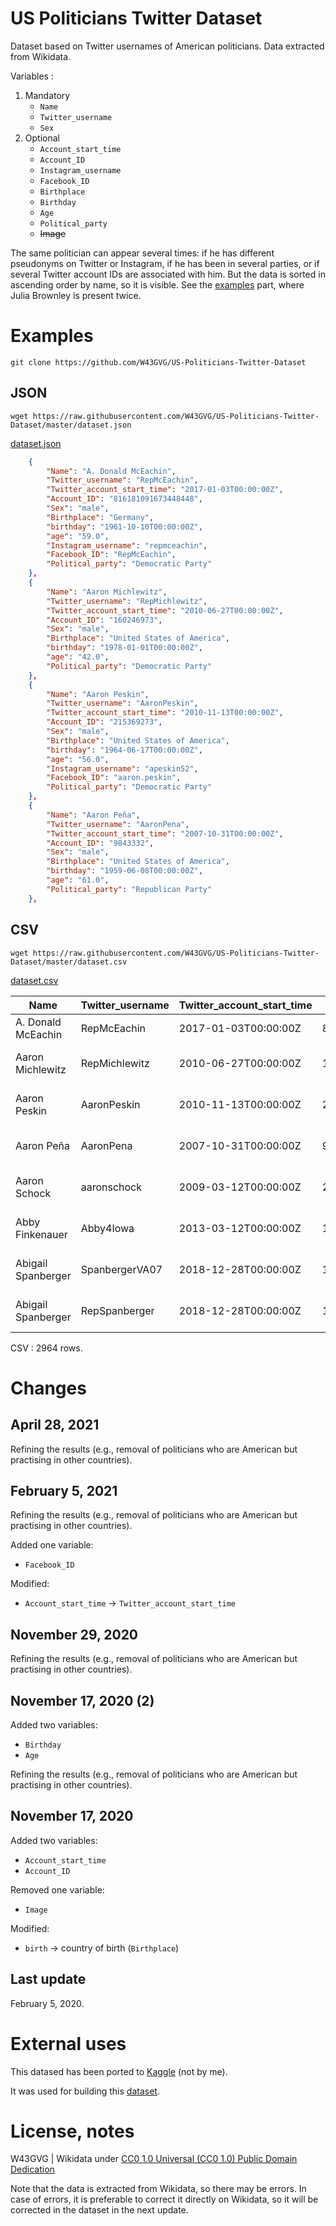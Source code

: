 # US Politicians Twitter Dataset

 Dataset based on Twitter usernames of American politicians. Data extracted from Wikidata.
 
 Variables :

 1. Mandatory
    - ```Name```
    - ```Twitter_username```
    - ```Sex```
2. Optional
    - ```Account_start_time```
    - ```Account_ID```
    - ```Instagram_username```
    - ```Facebook_ID```
    - ```Birthplace```
    - ```Birthday```
    - ```Age```
    - ```Political_party```
    - ~~Image~~

 The same politician can appear several times: if he has different pseudonyms on Twitter or Instagram, if he has been in several parties, or if several Twitter account IDs are associated with him. But the data is sorted in ascending order by name, so it is visible. See the [examples](https://github.com/W43GVG/US-Politicians-Twitter-Dataset#examples) part, where Julia Brownley is present twice.

# Examples

```
git clone https://github.com/W43GVG/US-Politicians-Twitter-Dataset
```

## JSON

```
wget https://raw.githubusercontent.com/W43GVG/US-Politicians-Twitter-Dataset/master/dataset.json
```

[dataset.json](https://github.com/W43GVG/US-Politicians-Twitter-Dataset/blob/master/dataset.json)

```json
    {
        "Name": "A. Donald McEachin",
        "Twitter_username": "RepMcEachin",
        "Twitter_account_start_time": "2017-01-03T00:00:00Z",
        "Account_ID": "816181091673448448",
        "Sex": "male",
        "Birthplace": "Germany",
        "birthday": "1961-10-10T00:00:00Z",
        "age": "59.0",
        "Instagram_username": "repmceachin",
        "Facebook_ID": "RepMcEachin",
        "Political_party": "Democratic Party"
    },
    {
        "Name": "Aaron Michlewitz",
        "Twitter_username": "RepMichlewitz",
        "Twitter_account_start_time": "2010-06-27T00:00:00Z",
        "Account_ID": "160246973",
        "Sex": "male",
        "Birthplace": "United States of America",
        "birthday": "1978-01-01T00:00:00Z",
        "age": "42.0",
        "Political_party": "Democratic Party"
    },
    {
        "Name": "Aaron Peskin",
        "Twitter_username": "AaronPeskin",
        "Twitter_account_start_time": "2010-11-13T00:00:00Z",
        "Account_ID": "215369273",
        "Sex": "male",
        "Birthplace": "United States of America",
        "birthday": "1964-06-17T00:00:00Z",
        "age": "56.0",
        "Instagram_username": "apeskin52",
        "Facebook_ID": "aaron.peskin",
        "Political_party": "Democratic Party"
    },
    {
        "Name": "Aaron Peña",
        "Twitter_username": "AaronPena",
        "Twitter_account_start_time": "2007-10-31T00:00:00Z",
        "Account_ID": "9843332",
        "Sex": "male",
        "Birthplace": "United States of America",
        "birthday": "1959-06-08T00:00:00Z",
        "age": "61.0",
        "Political_party": "Republican Party"
    },
```

## CSV

```
wget https://raw.githubusercontent.com/W43GVG/US-Politicians-Twitter-Dataset/master/dataset.csv
```

[dataset.csv](https://github.com/W43GVG/US-Politicians-Twitter-Dataset/blob/master/dataset.csv)

| Name               | Twitter_username | Twitter_account_start_time | Account_ID          | Sex    | Birthplace               | birthday             | age  | Instagram_username | Facebook_ID       | Political_party  |
|--------------------|------------------|----------------------------|---------------------|--------|--------------------------|----------------------|------|--------------------|-------------------|------------------|
| A. Donald McEachin | RepMcEachin      | 2017-01-03T00:00:00Z       | 816181091673448448  | male   | Germany                  | 1961-10-10T00:00:00Z | 59.0 | repmceachin        | RepMcEachin       | Democratic Party |
| Aaron Michlewitz   | RepMichlewitz    | 2010-06-27T00:00:00Z       | 160246973           | male   | United States of America | 1978-01-01T00:00:00Z | 42.0 |                    |                   | Democratic Party |
| Aaron Peskin       | AaronPeskin      | 2010-11-13T00:00:00Z       | 215369273           | male   | United States of America | 1964-06-17T00:00:00Z | 56.0 | apeskin52          | aaron.peskin      | Democratic Party |
| Aaron Peña         | AaronPena        | 2007-10-31T00:00:00Z       | 9843332             | male   | United States of America | 1959-06-08T00:00:00Z | 61.0 |                    |                   | Republican Party |
| Aaron Schock       | aaronschock      | 2009-03-12T00:00:00Z       | 23951197            | male   | United States of America | 1981-05-28T00:00:00Z | 39.0 | aaronschock        |                   | Republican Party |
| Abby Finkenauer    | Abby4Iowa        | 2013-03-12T00:00:00Z       | 1262017122          | female | United States of America | 1988-12-27T00:00:00Z | 31.0 | abby4iowa          | RepAbbyFinkenauer | Democratic Party |
| Abigail Spanberger | SpanbergerVA07   | 2018-12-28T00:00:00Z       | 1078771401497161728 | female | United States of America | 1978-08-01T00:00:00Z | 42.0 | repspanberger      | RepSpanberger     | Democratic Party |
| Abigail Spanberger | RepSpanberger    | 2018-12-28T00:00:00Z       | 1078771401497161728 | female | United States of America | 1978-08-01T00:00:00Z | 42.0 | repspanberger      | RepSpanberger     | Democratic Party |

 CSV : 2964 rows.

# Changes
## April 28, 2021

 Refining the results (e.g., removal of politicians who are American but practising in other countries).

## February 5, 2021

 Refining the results (e.g., removal of politicians who are American but practising in other countries).

 Added one variable:
 - ```Facebook_ID```

 Modified:
 - ```Account_start_time``` -> ```Twitter_account_start_time```

## November 29, 2020

 Refining the results (e.g., removal of politicians who are American but practising in other countries).

## November 17, 2020  (2)

 Added two variables:
 - ```Birthday```
 - ```Age```

 Refining the results (e.g., removal of politicians who are American but practising in other countries).

## November 17, 2020

 Added two variables:
 - ```Account_start_time```
 - ```Account_ID```

 Removed one variable:
 - ```Image```

 Modified:
 - ```birth``` -> country of birth (```Birthplace```)

## Last update

 February 5, 2020.

# External uses

This datased has been ported to [Kaggle](https://www.kaggle.com/mrmorj/us-politicians-twitter-dataset) (not by me).

It was used for building this [dataset](https://www.kaggle.com/jeevanbhoot/tweets-from-us-politicians).

# License, notes

W43GVG | Wikidata under  [CC0 1.0 Universal (CC0 1.0) Public Domain Dedication](https://creativecommons.org/publicdomain/zero/1.0/)

Note that the data is extracted from Wikidata, so there may be errors. In case of errors, it is preferable to correct it directly on Wikidata, so it will be corrected in the dataset in the next update.